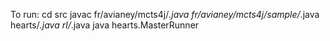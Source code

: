 To run:
cd src
javac fr/avianey/mcts4j/*.java fr/avianey/mcts4j/sample/*.java hearts/*.java rl/*.java
java hearts.MasterRunner